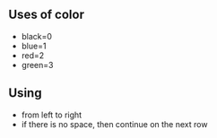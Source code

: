 ## Uses of color
* black=0
* blue=1
* red=2
* green=3

## Using
* from left to right
* if there is no space, then continue on the next row
